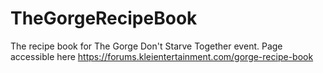 # TheGorgeRecipeBook
The recipe book for The Gorge Don't Starve Together event. Page accessible here https://forums.kleientertainment.com/gorge-recipe-book
